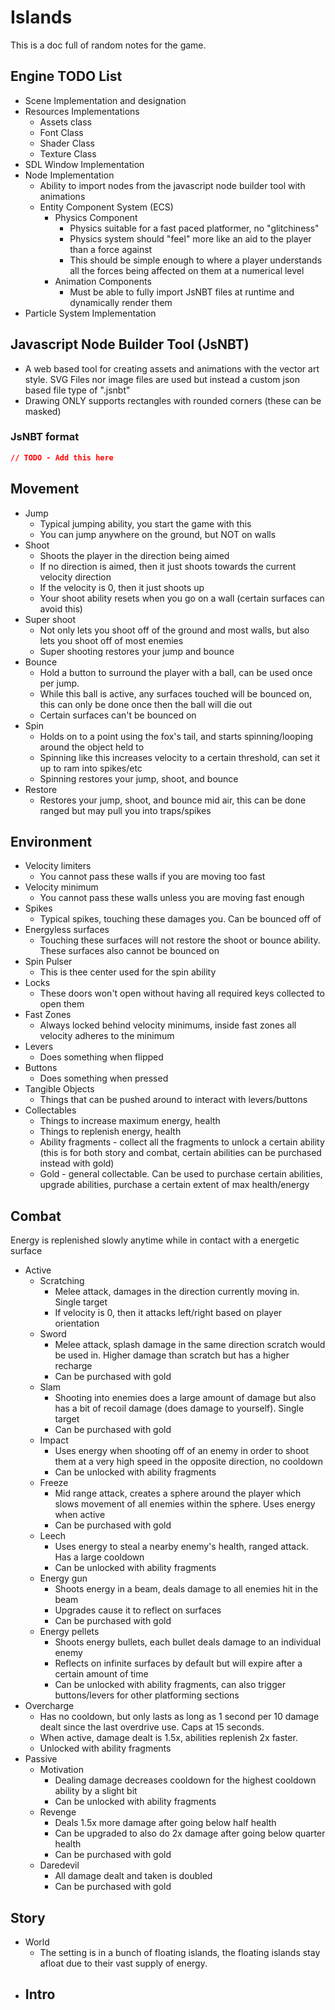 # Islands
This is a doc full of random notes for the game.

## Engine TODO List
 - Scene Implementation and designation
 - Resources Implementations
	- Assets class
	- Font Class
	- Shader Class
	- Texture Class
 - SDL Window Implementation
 - Node Implementation
	- Ability to import nodes from the javascript node builder tool with animations
	- Entity Component System (ECS)
		- Physics Component
			- Physics suitable for a fast paced platformer, no "glitchiness"
			- Physics system should "feel" more like an aid to the player than a force against
			- This should be simple enough to where a player understands all the forces being affected on them at a numerical level
		- Animation Components
			- Must be able to fully import JsNBT files at runtime and dynamically render them
 - Particle System Implementation

## Javascript Node Builder Tool (JsNBT)
 - A web based tool for creating assets and animations with the vector art style. SVG Files nor image files are used but instead a custom json based file type of ".jsnbt"
 - Drawing ONLY supports rectangles with rounded corners (these can be masked)

### JsNBT format
```json
// TODO - Add this here
```

## Movement
 - Jump
 	- Typical jumping ability, you start the game with this
 	- You can jump anywhere on the ground, but NOT on walls
 - Shoot
	- Shoots the player in the direction being aimed
	- If no direction is aimed, then it just shoots towards the current velocity direction
	- If the velocity is 0, then it just shoots up
	- Your shoot ability resets when you go on a wall (certain surfaces can avoid this)
 - Super shoot
	- Not only lets you shoot off of the ground and most walls, but also lets you shoot off of most enemies
	- Super shooting restores your jump and bounce
 - Bounce
	- Hold a button to surround the player with a ball, can be used once per jump.
	- While this ball is active, any surfaces touched will be bounced on, this can only be done once then the ball will die out
	- Certain surfaces can't be bounced on
 - Spin
	- Holds on to a point using the fox's tail, and starts spinning/looping around the object held to
	- Spinning like this increases velocity to a certain threshold, can set it up to ram into spikes/etc
	- Spinning restores your jump, shoot, and bounce
 - Restore
	- Restores your jump, shoot, and bounce mid air, this can be done ranged but may pull you into traps/spikes

## Environment
 - Velocity limiters
	- You cannot pass these walls if you are moving too fast
 - Velocity minimum
	- You cannot pass these walls unless you are moving fast enough
 - Spikes
	- Typical spikes, touching these damages you. Can be bounced off of
 - Energyless surfaces
	- Touching these surfaces will not restore the shoot or bounce ability. These surfaces also cannot be bounced on
 - Spin Pulser
	- This is thee center used for the spin ability
 - Locks
	- These doors won't open without having all required keys collected to open them
 - Fast Zones
	- Always locked behind velocity minimums, inside fast zones all velocity adheres to the minimum
 - Levers
	- Does something when flipped
 - Buttons
	- Does something when pressed
 - Tangible Objects
	- Things that can be pushed around to interact with levers/buttons
 - Collectables
	- Things to increase maximum energy, health
	- Things to replenish energy, health
	- Ability fragments - collect all the fragments to unlock a certain ability (this is for both story and combat, certain abilities can be purchased instead with gold)
	- Gold - general collectable. Can be used to purchase certain abilities, upgrade abilities, purchase a certain extent of max health/energy

## Combat
Energy is replenished slowly anytime while in contact with a energetic surface

 - Active
	- Scratching
		- Melee attack, damages in the direction currently moving in. Single target
		- If velocity is 0, then it attacks left/right based on player orientation
	- Sword
		- Melee attack, splash damage in the same direction scratch would be used in. Higher damage than scratch but has a higher recharge
		- Can be purchased with gold
	- Slam
		- Shooting into enemies does a large amount of damage but also has a bit of recoil damage (does damage to yourself). Single target
		- Can be purchased with gold
	- Impact
    	- Uses energy when shooting off of an enemy in order to shoot them at a very high speed in the opposite direction, no cooldown
    	- Can be unlocked with ability fragments
  	- Freeze
    	- Mid range attack, creates a sphere around the player which slows movement of all enemies within the sphere. Uses energy when active
    	- Can be purchased with gold
	- Leech
		- Uses energy to steal a nearby enemy's health, ranged attack. Has a large cooldown
		- Can be unlocked with ability fragments
	- Energy gun
		- Shoots energy in a beam, deals damage to all enemies hit in the beam
		- Upgrades cause it to reflect on surfaces
		- Can be purchased with gold
	- Energy pellets
		- Shoots energy bullets, each bullet deals damage to an individual enemy
		- Reflects on infinite surfaces by default but will expire after a certain amount of time
		- Can be unlocked with ability fragments, can also trigger buttons/levers for other platforming sections
 - Overcharge
	- Has no cooldown, but only lasts as long as 1 second per 10 damage dealt since the last overdrive use. Caps at 15 seconds.
	- When active, damage dealt is 1.5x, abilities replenish 2x faster.
	- Unlocked with ability fragments
 - Passive
	- Motivation
    	- Dealing damage decreases cooldown for the highest cooldown ability by a slight bit
    	- Can be unlocked with ability fragments
  	- Revenge
    	- Deals 1.5x more damage after going below half health
    	- Can be upgraded to also do 2x damage after going below quarter health
    	- Can be purchased with gold
  	- Daredevil
    	- All damage dealt and taken is doubled
    	- Can be purchased with gold

## Story
 - World
	- The setting is in a bunch of floating islands, the floating islands stay afloat due to their vast supply of energy.
 - Intro
	- 
